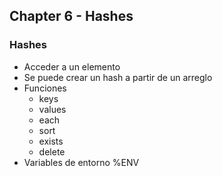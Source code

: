 ## Chapter 6 - Hashes

### Hashes

- Acceder a un elemento
- Se puede crear un hash a partir de un arreglo
- Funciones
    - keys
    - values
    - each
    - sort
    - exists
    - delete
- Variables de entorno %ENV